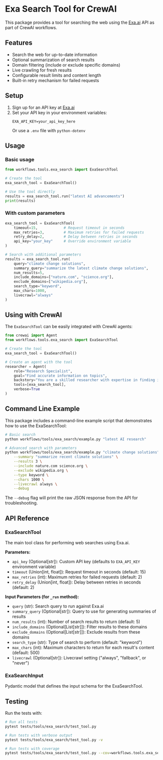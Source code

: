 # Exa Search Tool for CrewAI

This package provides a tool for searching the web using the [Exa.ai](https://exa.ai) API as part of CrewAI workflows.

## Features

- Search the web for up-to-date information
- Optional summarization of search results
- Domain filtering (include or exclude specific domains)
- Live crawling for fresh results
- Configurable result limits and content length
- Built-in retry mechanism for failed requests

## Setup

1. Sign up for an API key at [Exa.ai](https://exa.ai)
2. Set your API key in your environment variables:
   ```
   EXA_API_KEY=your_api_key_here
   ```
   Or use a `.env` file with `python-dotenv`

## Usage

### Basic usage

```python
from workflows.tools.exa_search import ExaSearchTool

# Create the tool
exa_search_tool = ExaSearchTool()

# Use the tool directly
results = exa_search_tool.run("latest AI advancements")
print(results)
```

### With custom parameters

```python
exa_search_tool = ExaSearchTool(
    timeout=15,            # Request timeout in seconds
    max_retries=3,         # Maximum retries for failed requests
    retry_delay=2,         # Delay between retries in seconds
    api_key="your_key"     # Override environment variable
)

# Search with additional parameters
results = exa_search_tool.run(
    query="climate change solutions",
    summary_query="summarize the latest climate change solutions",
    num_results=5,
    include_domains=["nature.com", "science.org"],
    exclude_domains=["wikipedia.org"],
    search_type="keyword",
    max_chars=1000,
    livecrawl="always"
)
```

## Using with CrewAI

The `ExaSearchTool` can be easily integrated with CrewAI agents:

```python
from crewai import Agent
from workflows.tools.exa_search import ExaSearchTool

# Create the tool
exa_search_tool = ExaSearchTool()

# Create an agent with the tool
researcher = Agent(
    role="Research Specialist",
    goal="Find accurate information on topics",
    backstory="You are a skilled researcher with expertise in finding information.",
    tools=[exa_search_tool],
    verbose=True
)
```

## Command Line Example

This package includes a command-line example script that demonstrates how to use the ExaSearchTool:

```bash
# Basic search
python workflows/tools/exa_search/example.py "latest AI research"

# Advanced search with parameters
python workflows/tools/exa_search/example.py "climate change solutions" \
    --summary "summarize recent climate solutions" \
    --results 3 \
    --include nature.com science.org \
    --exclude wikipedia.org \
    --type keyword \
    --chars 1000 \
    --livecrawl always \
    --debug
```

The `--debug` flag will print the raw JSON response from the API for troubleshooting.

## API Reference

### ExaSearchTool

The main tool class for performing web searches using Exa.ai.

**Parameters:**

- `api_key` (Optional[str]): Custom API key (defaults to `EXA_API_KEY` environment variable)
- `timeout` (Union[int, float]): Request timeout in seconds (default: 15)
- `max_retries` (int): Maximum retries for failed requests (default: 2)
- `retry_delay` (Union[int, float]): Delay between retries in seconds (default: 2)

**Input Parameters (for `_run` method):**

- `query` (str): Search query to run against Exa.ai
- `summary_query` (Optional[str]): Query to use for generating summaries of results
- `num_results` (int): Number of search results to return (default: 5)
- `include_domains` (Optional[List[str]]): Filter results to these domains
- `exclude_domains` (Optional[List[str]]): Exclude results from these domains
- `search_type` (str): Type of search to perform (default: "keyword")
- `max_chars` (int): Maximum characters to return for each result's content (default: 500)
- `livecrawl` (Optional[str]): Livecrawl setting ("always", "fallback", or "never")

### ExaSearchInput

Pydantic model that defines the input schema for the ExaSearchTool.

## Testing

Run the tests with:

```bash
# Run all tests
pytest tests/tools/exa_search/test_tool.py

# Run tests with verbose output
pytest tests/tools/exa_search/test_tool.py -v

# Run tests with coverage
pytest tests/tools/exa_search/test_tool.py --cov=workflows.tools.exa_search
``` 